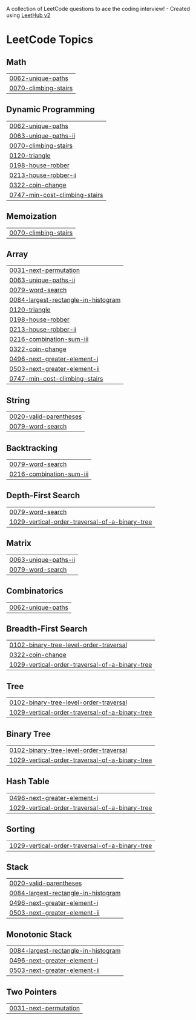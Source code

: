 A collection of LeetCode questions to ace the coding interview! - Created using [LeetHub v2](https://github.com/arunbhardwaj/LeetHub-2.0)
<!---LeetCode Topics Start-->
# LeetCode Topics
## Math
|  |
| ------- |
| [0062-unique-paths](https://github.com/dev-ut/dp/tree/master/0062-unique-paths) |
| [0070-climbing-stairs](https://github.com/dev-ut/dp/tree/master/0070-climbing-stairs) |
## Dynamic Programming
|  |
| ------- |
| [0062-unique-paths](https://github.com/dev-ut/dp/tree/master/0062-unique-paths) |
| [0063-unique-paths-ii](https://github.com/dev-ut/dp/tree/master/0063-unique-paths-ii) |
| [0070-climbing-stairs](https://github.com/dev-ut/dp/tree/master/0070-climbing-stairs) |
| [0120-triangle](https://github.com/dev-ut/dp/tree/master/0120-triangle) |
| [0198-house-robber](https://github.com/dev-ut/dp/tree/master/0198-house-robber) |
| [0213-house-robber-ii](https://github.com/dev-ut/dp/tree/master/0213-house-robber-ii) |
| [0322-coin-change](https://github.com/dev-ut/dp/tree/master/0322-coin-change) |
| [0747-min-cost-climbing-stairs](https://github.com/dev-ut/dp/tree/master/0747-min-cost-climbing-stairs) |
## Memoization
|  |
| ------- |
| [0070-climbing-stairs](https://github.com/dev-ut/dp/tree/master/0070-climbing-stairs) |
## Array
|  |
| ------- |
| [0031-next-permutation](https://github.com/dev-ut/dp/tree/master/0031-next-permutation) |
| [0063-unique-paths-ii](https://github.com/dev-ut/dp/tree/master/0063-unique-paths-ii) |
| [0079-word-search](https://github.com/dev-ut/dp/tree/master/0079-word-search) |
| [0084-largest-rectangle-in-histogram](https://github.com/dev-ut/dp/tree/master/0084-largest-rectangle-in-histogram) |
| [0120-triangle](https://github.com/dev-ut/dp/tree/master/0120-triangle) |
| [0198-house-robber](https://github.com/dev-ut/dp/tree/master/0198-house-robber) |
| [0213-house-robber-ii](https://github.com/dev-ut/dp/tree/master/0213-house-robber-ii) |
| [0216-combination-sum-iii](https://github.com/dev-ut/dp/tree/master/0216-combination-sum-iii) |
| [0322-coin-change](https://github.com/dev-ut/dp/tree/master/0322-coin-change) |
| [0496-next-greater-element-i](https://github.com/dev-ut/dp/tree/master/0496-next-greater-element-i) |
| [0503-next-greater-element-ii](https://github.com/dev-ut/dp/tree/master/0503-next-greater-element-ii) |
| [0747-min-cost-climbing-stairs](https://github.com/dev-ut/dp/tree/master/0747-min-cost-climbing-stairs) |
## String
|  |
| ------- |
| [0020-valid-parentheses](https://github.com/dev-ut/dp/tree/master/0020-valid-parentheses) |
| [0079-word-search](https://github.com/dev-ut/dp/tree/master/0079-word-search) |
## Backtracking
|  |
| ------- |
| [0079-word-search](https://github.com/dev-ut/dp/tree/master/0079-word-search) |
| [0216-combination-sum-iii](https://github.com/dev-ut/dp/tree/master/0216-combination-sum-iii) |
## Depth-First Search
|  |
| ------- |
| [0079-word-search](https://github.com/dev-ut/dp/tree/master/0079-word-search) |
| [1029-vertical-order-traversal-of-a-binary-tree](https://github.com/dev-ut/dp/tree/master/1029-vertical-order-traversal-of-a-binary-tree) |
## Matrix
|  |
| ------- |
| [0063-unique-paths-ii](https://github.com/dev-ut/dp/tree/master/0063-unique-paths-ii) |
| [0079-word-search](https://github.com/dev-ut/dp/tree/master/0079-word-search) |
## Combinatorics
|  |
| ------- |
| [0062-unique-paths](https://github.com/dev-ut/dp/tree/master/0062-unique-paths) |
## Breadth-First Search
|  |
| ------- |
| [0102-binary-tree-level-order-traversal](https://github.com/dev-ut/dp/tree/master/0102-binary-tree-level-order-traversal) |
| [0322-coin-change](https://github.com/dev-ut/dp/tree/master/0322-coin-change) |
| [1029-vertical-order-traversal-of-a-binary-tree](https://github.com/dev-ut/dp/tree/master/1029-vertical-order-traversal-of-a-binary-tree) |
## Tree
|  |
| ------- |
| [0102-binary-tree-level-order-traversal](https://github.com/dev-ut/dp/tree/master/0102-binary-tree-level-order-traversal) |
| [1029-vertical-order-traversal-of-a-binary-tree](https://github.com/dev-ut/dp/tree/master/1029-vertical-order-traversal-of-a-binary-tree) |
## Binary Tree
|  |
| ------- |
| [0102-binary-tree-level-order-traversal](https://github.com/dev-ut/dp/tree/master/0102-binary-tree-level-order-traversal) |
| [1029-vertical-order-traversal-of-a-binary-tree](https://github.com/dev-ut/dp/tree/master/1029-vertical-order-traversal-of-a-binary-tree) |
## Hash Table
|  |
| ------- |
| [0496-next-greater-element-i](https://github.com/dev-ut/dp/tree/master/0496-next-greater-element-i) |
| [1029-vertical-order-traversal-of-a-binary-tree](https://github.com/dev-ut/dp/tree/master/1029-vertical-order-traversal-of-a-binary-tree) |
## Sorting
|  |
| ------- |
| [1029-vertical-order-traversal-of-a-binary-tree](https://github.com/dev-ut/dp/tree/master/1029-vertical-order-traversal-of-a-binary-tree) |
## Stack
|  |
| ------- |
| [0020-valid-parentheses](https://github.com/dev-ut/dp/tree/master/0020-valid-parentheses) |
| [0084-largest-rectangle-in-histogram](https://github.com/dev-ut/dp/tree/master/0084-largest-rectangle-in-histogram) |
| [0496-next-greater-element-i](https://github.com/dev-ut/dp/tree/master/0496-next-greater-element-i) |
| [0503-next-greater-element-ii](https://github.com/dev-ut/dp/tree/master/0503-next-greater-element-ii) |
## Monotonic Stack
|  |
| ------- |
| [0084-largest-rectangle-in-histogram](https://github.com/dev-ut/dp/tree/master/0084-largest-rectangle-in-histogram) |
| [0496-next-greater-element-i](https://github.com/dev-ut/dp/tree/master/0496-next-greater-element-i) |
| [0503-next-greater-element-ii](https://github.com/dev-ut/dp/tree/master/0503-next-greater-element-ii) |
## Two Pointers
|  |
| ------- |
| [0031-next-permutation](https://github.com/dev-ut/dp/tree/master/0031-next-permutation) |
<!---LeetCode Topics End-->
